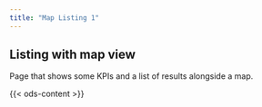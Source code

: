 ```yaml
---
title: "Map Listing 1"
---
```


##  Listing with map view

Page that shows some KPIs and a list of results alongside a map.

{{< ods-content >}}